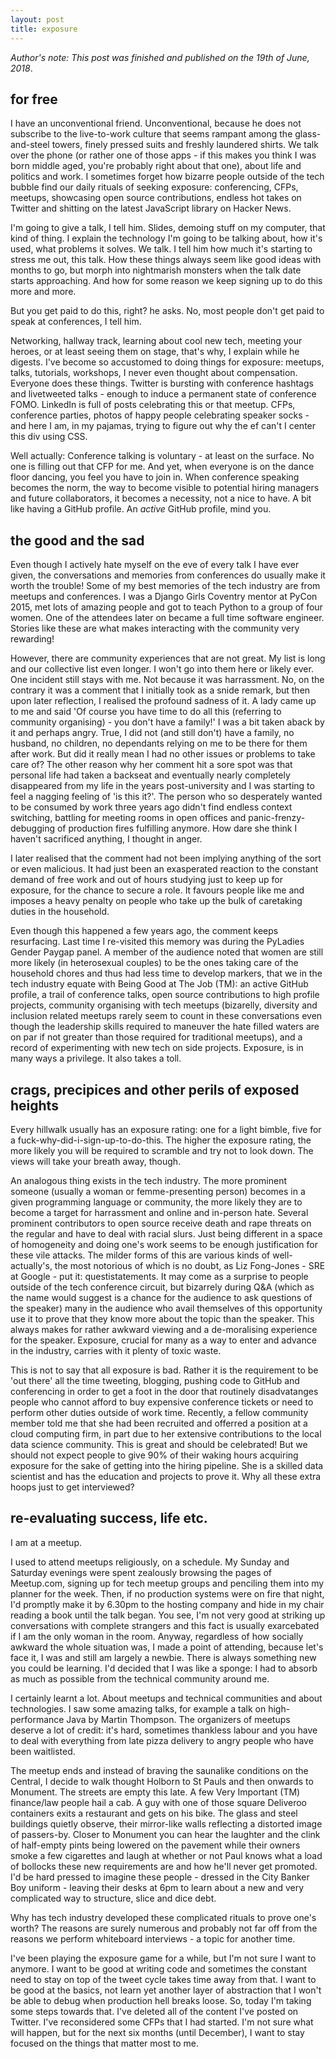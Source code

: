 ```yaml
---
layout: post
title: exposure
---
```


_Author's note: This post was finished and published on the 19th of June, 2018_.

## for free

I have an unconventional friend. Unconventional, because he does not subscribe to the live-to-work culture that seems rampant among the glass-and-steel towers, finely pressed suits and freshly laundered shirts. We talk over the phone (or rather one of those apps - if this makes you think I was born middle aged, you're probably right about that one), about life and politics and work. I sometimes forget how bizarre people outside of the tech bubble find our daily rituals of seeking exposure: conferencing, CFPs, meetups, showcasing open source contributions, endless hot takes on Twitter and shitting on the latest JavaScript library on Hacker News. 

I'm going to give a talk, I tell him. Slides, demoing stuff on my computer, that kind of thing.
I explain the technology I'm going to be talking about, how it's used, what problems it solves.
We talk. I tell him how much it's starting to stress me out, this talk. How these things always seem like good ideas with months to go, but morph into nightmarish monsters when the talk date starts approaching. And how for some reason we keep signing up to do this more and more.

But you get paid to do this, right? he asks.
No, most people don't get paid to speak at conferences, I tell him.

Networking, hallway track, learning about cool new tech, meeting your heroes, or at least seeing them on stage, that's why, I explain while he digests. I've become so accustomed to doing things for exposure: meetups, talks, tutorials, workshops, I never even thought about compensation. Everyone does these things. Twitter is bursting with conference hashtags and livetweeted talks - enough to induce a permanent state of conference FOMO. LinkedIn is full of posts celebrating this or that meetup. CFPs, conference parties, photos of happy people celebrating speaker socks - and here I am, in my pajamas, trying to figure out why the ef can't I center this div using CSS.  

Well actually: Conference talking is voluntary - at least on the surface. No one is filling out that CFP for me. And yet, when everyone is on the dance floor dancing, you feel you have to join in. When conference speaking becomes the norm, the way to become visible to potential hiring managers and future collaborators, it becomes a necessity, not a nice to have. A bit like having a GitHub profile. An _active_ GitHub profile, mind you. 

## the good and the sad

Even though I actively hate myself on the eve of every talk I have ever given, the conversations and memories from conferences do usually make it worth the trouble!
Some of my best memories of the tech industry are from meetups and conferences. I was a Django Girls Coventry mentor at PyCon 2015, met lots of amazing people and got to teach Python to a group of four women. One of the attendees later on became a full time software engineer.  Stories like these are what makes interacting with the community very rewarding!

However, there are community experiences that are not great. My list is long and our collective list even longer. I won't go into them here or likely ever. One incident still stays with me. Not because it was harrassment. No, on the contrary it was a comment that I initially took as a snide remark, but then upon later reflection, I realised the profound sadness of it. A lady came up to me and said 'Of course you have time to do all this (referring to community organising) - you don't have a family!' I was a bit taken aback by it and perhaps angry. True, I did not (and still don't) have a family, no husband, no children, no dependants relying on me to be there for them after work. But did it really mean I had no other issues or problems to take care of? The other reason why her comment hit a sore spot was that personal life had taken a backseat and eventually nearly completely disappeared from my life in the years post-university and I was starting to feel a nagging feeling of 'is this it?'. The person who so desperately wanted to be consumed by work three years ago didn't find endless context switching, battling for meeting rooms in open offices and panic-frenzy-debugging of production fires fulfilling anymore. How dare she think I haven't sacrificed anything, I thought in anger.  

I later realised that the comment had not been implying anything of the sort or even malicious. It had just been an exasperated reaction to the constant demand of free work and out of hours studying just to keep up for exposure, for the chance to secure a role. 
It favours people like me and imposes a heavy penalty on people who take up the bulk of caretaking duties in the household.

Even though this happened a few years ago, the comment keeps resurfacing. Last time I re-visited this memory was during the PyLadies Gender Paygap panel. A member of the audience noted that women are still more likely (in heterosexual couples) to be the ones taking care of the household chores and thus had less time to develop markers, that we in the tech industry equate with Being Good at The Job (TM): an active GitHub profile, a trail of conference talks, open source contributions to high profile projects, community organising with tech meetups (bizarelly, diversity and inclusion related meetups rarely seem to count in these conversations even though the leadership skills required to maneuver the hate filled waters are on par if not greater than those required for traditional meetups), and a record of experimenting with new tech on side projects. Exposure, is in many ways a privilege. It also takes a toll. 

## crags, precipices and other perils of exposed heights

Every hillwalk usually has an exposure rating: one for a light bimble, five for a fuck-why-did-i-sign-up-to-do-this. The higher the exposure rating, the more likely you will be required to scramble and try not to look down. The views will take your breath away, though.

An analogous thing exists in the tech industry. The more prominent someone (usually a woman or femme-presenting person) becomes in a given programming language or community, the more likely they are to become a target for harrassment and online and in-person hate. Several prominent contributors to open source receive death and rape threats on the regular and have to deal with racial slurs. Just being different in a space of homogeneity and doing one's work seems to be enough justification for these vile attacks. The milder forms of this are various kinds of well-actually's, the most notorious of which is no doubt, as Liz Fong-Jones - SRE at Google - put it: questistatements. It may come as a surprise to people outside of the tech conference circuit, but bizarrely during Q&A (which as the name would suggest is a chance for the audience to ask questions of the speaker) many in the audience who avail themselves of this opportunity use it to prove that they know more about the topic than the speaker. This always makes for rather awkward viewing and a de-moralising experience for the speaker. Exposure, crucial for many as a way to enter and advance in the industry, carries with it plenty of toxic waste.

This is not to say that all exposure is bad. Rather it is the requirement to be 'out there' all the time tweeting, blogging, pushing code to GitHub and conferencing in order to get a foot in the door that routinely disadvatanges people who cannot afford to buy expensive conference tickets or need to perform other duties outside of work time. Recently, a fellow community member told me that she had been recruited and offerred a position at a cloud computing firm, in part due to her extensive contributions to the local data science community. This is great and should be celebrated! But we should not expect people to give 90% of their waking hours acquiring exposure for the sake of getting into the hiring pipeline. She is a skilled data scientist and has the education and projects to prove it. Why all these extra hoops just to get interviewed?

## re-evaluating success, life etc.

I am at a meetup.

I used to attend meetups religiously, on a schedule. My Sunday and Saturday evenings were spent zealously browsing the pages of Meetup.com, signing up for tech meetup groups and penciling them into my planner for the week. Then, if no production systems were on fire that night, I'd promptly make it by 6.30pm to the hosting company and hide in my chair reading a book until the talk began. You see, I'm not very good at striking up conversations with complete strangers and this fact is usually exarcebated if I am the only woman in the room. Anyway, regardless of how socially awkward the whole situation was, I made a point of attending, because let's face it, I was and still am largely a newbie. There is always something new you could be learning.  I'd decided that I was like a sponge: I had to absorb as much as possible from the technical community around me. 

I certainly learnt a lot. About meetups and technical communities and about technologies. I saw some amazing talks, for example a talk on high-performance Java by Martin Thompson. The organizers of meetups deserve a lot of credit: it's hard, sometimes thankless labour and you have to deal with everything from late pizza delivery to angry people who have been waitlisted. 

The meetup ends and instead of braving the saunalike conditions on the Central, I decide to walk thought Holborn to St Pauls and then onwards to Monument. The streets are empty this late. A few Very Important (TM) finance/law people hail a cab. A guy with one of those square Deliveroo containers exits a restaurant and gets on his bike. The glass and steel buildings quietly observe, their mirror-like walls reflecting a distorted image of passers-by. Closer to Monument you can hear the laughter and the clink of half-empty pints being lowered on the pavement while their owners smoke a few cigarettes and laugh at whether or not Paul knows what a load of bollocks these new requirements are and how he'll never get promoted. I'd be hard pressed to imagine these people - dressed in the City Banker Boy uniform - leaving their desks at 6pm to learn about a new and very complicated way to structure, slice and dice debt. 

Why has tech industry developed these complicated rituals to prove one's worth? The reasons are surely numerous and probably not far off from the reasons we perform whiteboard interviews - a topic for another time. 

I've been playing the exposure game for a while, but I'm not sure I want to anymore. I want to be good at writing code and sometimes the constant need to stay on top of the tweet cycle takes time away from that. I want to be good at the basics, not learn yet another layer of abstraction that I won't be able to debug when production hell breaks loose. So, today I'm taking some steps towards that. I've deleted all of the content I've posted on Twitter. I've reconsidered some CFPs that I had started. I'm not sure what will happen, but for the next six months (until December), I want to stay focused on the things that matter most to me.  

 


